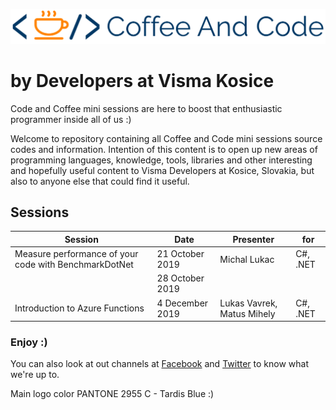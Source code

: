 ![logo.png](docs/images/logo.png)

# by Developers at Visma Kosice

Code and Coffee mini sessions are here to boost that enthusiastic programmer inside all of us :)

Welcome to repository containing all Coffee and Code mini sessions source codes and information.
Intention of this content is to open up new areas of programming languages, knowledge, tools, libraries and other interesting and hopefully useful content to Visma Developers at Kosice, Slovakia, but also to anyone else that could find it useful.

## Sessions

| Session | Date | Presenter | for |
|--------------|----------|--------------|--------------|
| Measure performance of your code with BenchmarkDotNet | 21 October 2019 | Michal Lukac | C#, .NET |
| | 28 October 2019 | | |
| Introduction to Azure Functions | 4 December 2019 | Lukas Vavrek, Matus Mihely | C#, .NET |

### Enjoy :)

You can also look at out channels at [Facebook](https://www.facebook.com/pg/vismakosice/posts/) and [Twitter](https://twitter.com/VismaDevsSK) to know what we're up to.

Main logo color PANTONE 2955 C - Tardis Blue :)
